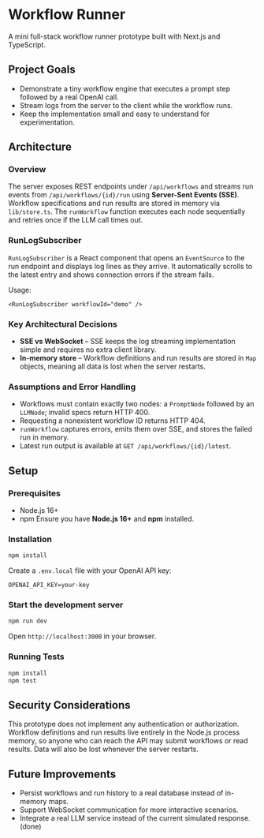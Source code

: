 # Workflow Runner

A mini full-stack workflow runner prototype built with Next.js and TypeScript.


## Project Goals

- Demonstrate a tiny workflow engine that executes a prompt step followed by a real OpenAI call.
- Stream logs from the server to the client while the workflow runs.
- Keep the implementation small and easy to understand for experimentation.

## Architecture

### Overview

The server exposes REST endpoints under `/api/workflows` and streams run events from `/api/workflows/{id}/run` using **Server-Sent Events (SSE)**. Workflow specifications and run results are stored in memory via `lib/store.ts`. The `runWorkflow` function executes each node sequentially and retries once if the LLM call times out.

### RunLogSubscriber

`RunLogSubscriber` is a React component that opens an `EventSource` to the run endpoint and displays log lines as they arrive. It automatically scrolls to the latest entry and shows connection errors if the stream fails.

Usage:

```tsx
<RunLogSubscriber workflowId="demo" />
```

### Key Architectural Decisions

- **SSE vs WebSocket** – SSE keeps the log streaming implementation simple and requires no extra client library.
- **In-memory store** – Workflow definitions and run results are stored in `Map` objects, meaning all data is lost when the server restarts.

### Assumptions and Error Handling

- Workflows must contain exactly two nodes: a `PromptNode` followed by an `LLMNode`; invalid specs return HTTP 400.
- Requesting a nonexistent workflow ID returns HTTP 404.
- `runWorkflow` captures errors, emits them over SSE, and stores the failed run in memory.
- Latest run output is available at `GET /api/workflows/{id}/latest`.

## Setup

### Prerequisites

- Node.js 16+
- npm
Ensure you have **Node.js 16+** and **npm** installed.


### Installation

```bash
npm install
```
Create a `.env.local` file with your OpenAI API key:

```
OPENAI_API_KEY=your-key
```

### Start the development server

```bash
npm run dev
```

Open `http://localhost:3000` in your browser.

### Running Tests

```bash
npm install
npm test
```

## Security Considerations

This prototype does not implement any authentication or authorization.
Workflow definitions and run results live entirely in the Node.js process
memory, so anyone who can reach the API may submit workflows or read
results. Data will also be lost whenever the server restarts.

## Future Improvements

- Persist workflows and run history to a real database instead of in-memory maps.
- Support WebSocket communication for more interactive scenarios.
- Integrate a real LLM service instead of the current simulated response. (done)
